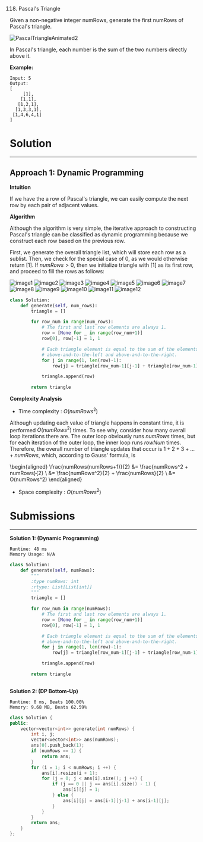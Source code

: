 118. Pascal's Triangle

Given a non-negative integer numRows, generate the first numRows of Pascal's triangle.

![PascalTriangleAnimated2](img/118_PascalTriangleAnimated2.gif)

In Pascal's triangle, each number is the sum of the two numbers directly above it.

**Example:**
```
Input: 5
Output:
[
     [1],
    [1,1],
   [1,2,1],
  [1,3,3,1],
 [1,4,6,4,1]
]
```

# Solution
---
## Approach 1: Dynamic Programming
**Intuition**

If we have the a row of Pascal's triangle, we can easily compute the next row by each pair of adjacent values.

**Algorithm**

Although the algorithm is very simple, the iterative approach to constructing Pascal's triangle can be classified as dynamic programming because we construct each row based on the previous row.

First, we generate the overall triangle list, which will store each row as a sublist. Then, we check for the special case of $0$, as we would otherwise return $[1]$. If $numRows > 0$, then we initialize triangle with $[1]$ as its first row, and proceed to fill the rows as follows:

![image1](img/118_1.png)
![image2](img/118_2.png)
![image3](img/118_3.png)
![image4](img/118_4.png)
![image5](img/118_5.png)
![image6](img/118_6.png)
![image7](img/118_7.png)
![image8](img/118_8.png)
![image9](img/118_9.png)
![image10](img/118_10.png)
![image11](img/118_11.png)
![image12](img/118_12.png)

```python
class Solution:
    def generate(self, num_rows):
        triangle = []

        for row_num in range(num_rows):
            # The first and last row elements are always 1.
            row = [None for _ in range(row_num+1)]
            row[0], row[-1] = 1, 1

            # Each triangle element is equal to the sum of the elements
            # above-and-to-the-left and above-and-to-the-right.
            for j in range(1, len(row)-1):
                row[j] = triangle[row_num-1][j-1] + triangle[row_num-1][j]

            triangle.append(row)

        return triangle
```

**Complexity Analysis**

* Time complexity : $O(numRows^2)$

Although updating each value of triangle happens in constant time, it is performed $O(numRows^2)$ times. To see why, consider how many overall loop iterations there are. The outer loop obviously runs $numRows$ times, but for each iteration of the outer loop, the inner loop runs $rowNum$ times. Therefore, the overall number of triangle updates that occur is $1 + 2 + 3 + \ldots + numRows$, which, according to Gauss' formula, is

\begin{aligned} \frac{numRows(numRows+1)}{2} &= \frac{numRows^2 + numRows}{2} \\ &= \frac{numRows^2}{2} + \frac{numRows}{2} \\ &= O(numRows^2) \end{aligned} 

* Space complexity : $O(numRows^2)$

# Submissions
---
**Solution 1: (Dynamic Programming)**
```
Runtime: 48 ms
Memory Usage: N/A
```
```python
class Solution:
    def generate(self, numRows):
        """
        :type numRows: int
        :rtype: List[List[int]]
        """
        triangle = []

        for row_num in range(numRows):
            # The first and last row elements are always 1.
            row = [None for _ in range(row_num+1)]
            row[0], row[-1] = 1, 1

            # Each triangle element is equal to the sum of the elements
            # above-and-to-the-left and above-and-to-the-right.
            for j in range(1, len(row)-1):
                row[j] = triangle[row_num-1][j-1] + triangle[row_num-1][j]

            triangle.append(row)

        return triangle
                
```

**Solution 2: (DP Bottom-Up)**
```
Runtime: 0 ms, Beats 100.00%
Memory: 9.68 MB, Beats 62.59%
```
```c++
class Solution {
public:
    vector<vector<int>> generate(int numRows) {
        int i, j;
        vector<vector<int>> ans(numRows);
        ans[0].push_back(1);
        if (numRows == 1) {
            return ans;
        }
        for (i = 1; i < numRows; i ++) {
            ans[i].resize(i + 1);
            for (j = 0; j < ans[i].size(); j ++) {
                if (j == 0 || j == ans[i].size() - 1) {
                    ans[i][j] = 1;
                } else {
                    ans[i][j] = ans[i-1][j-1] + ans[i-1][j];
                }
            }
        }
        return ans;
    }
};
```
